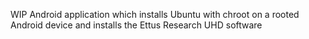 WIP Android application which installs Ubuntu with chroot on a rooted Android device and installs the Ettus Research UHD software 
